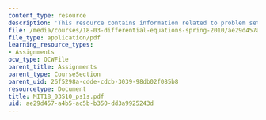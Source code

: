 ```yaml
---
content_type: resource
description: 'This resource contains information related to problem set 1. '
file: /media/courses/18-03-differential-equations-spring-2010/ae29d457a4b5ac5bb350dd3a9925243d_MIT18_03S10_ps1s.pdf
file_type: application/pdf
learning_resource_types:
- Assignments
ocw_type: OCWFile
parent_title: Assignments
parent_type: CourseSection
parent_uid: 26f5298a-cdde-cdcb-3039-98db02f085b8
resourcetype: Document
title: MIT18_03S10_ps1s.pdf
uid: ae29d457-a4b5-ac5b-b350-dd3a9925243d
---
```

